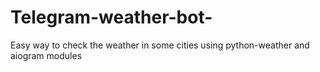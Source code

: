 # Telegram-weather-bot-
Easy way to check the weather in some cities using python-weather and aiogram modules
